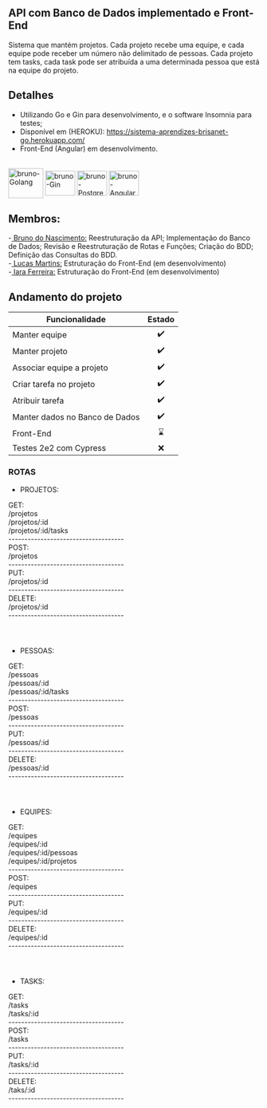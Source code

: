 ## API com Banco de Dados implementado e Front-End

Sistema que mantém projetos. Cada projeto recebe uma equipe, e cada equipe pode receber um número não delimitado de pessoas. Cada projeto tem tasks,
cada task pode ser atribuída a uma determinada pessoa que está na equipe do projeto.

## Detalhes

- Utilizando Go e Gin para desenvolvimento, e o software Insomnia para testes;
- Disponível em (HEROKU): https://sistema-aprendizes-brisanet-go.herokuapp.com/
- Front-End (Angular) em desenvolvimento.
<div style="display: inline_block"><br>
<img align="center" alt="bruno-Golang" height="60" width="70" src="https://cdn.jsdelivr.net/gh/devicons/devicon/icons/go/go-original-wordmark.svg" />
<img align="center" alt="bruno-Gin" height="50" width="60" src="https://avatars.githubusercontent.com/u/15729372?s=280&v=4" />
<img align="center" alt="bruno-Postgres" height="50" width="60" src="https://wiki.postgresql.org/images/3/30/PostgreSQL_logo.3colors.120x120.png"/>
<img align="center" alt="bruno-Angular" height="50" width="60" src="https://cdn.jsdelivr.net/gh/devicons/devicon/icons/angularjs/angularjs-original.svg"/>
</div>


## Membros:
<div>-<a href="https://github.com/Brun0Nasc"> Bruno do Nascimento:</a> Reestruturação da API; Implementação do Banco de Dados; Revisão e Reestruturação de Rotas e Funções; Criação do BDD; Definição das Consultas do BDD.</div>
<div>-<a href="https://github.com/Lucasmartinsn"> Lucas Martins:</a> Estruturação do Front-End (em desenvolvimento)</div> 
<div>-<a href="https://github.com/IaraFV"> Iara Ferreira:</a> Estruturação do Front-End (em desenvolvimento)</div>


## Andamento do projeto

| Funcionalidade        | Estado |
| ------------- |:-------------:|
| Manter equipe      | ✔️ |
| Manter projeto      | ✔️ |
| Associar equipe a projeto | ✔️ | 
| Criar tarefa no projeto | ✔️ | 
| Atribuir tarefa | ✔️ | 
| Manter dados no Banco de Dados | ✔️ | 
| Front-End | ⌛ |
| Testes 2e2 com Cypress | ❌ | 

### ROTAS

- PROJETOS:
 <div>GET:</div>
 <div>/projetos</div>
 <div>/projetos/:id</div>
 <div>/projetos/:id/tasks</div>
 <div>------------------------------------</div>
 <div> POST: </div>
 <div>/projetos</div>
 <div>------------------------------------</div>
 <div> PUT:</div>
 <div>/projetos/:id</div>
 <div>------------------------------------</div>
 <div>DELETE:</div>
 <div>/projetos/:id</div>
 <div>------------------------------------</div>
 <div>ㅤ </div>
 <div>ㅤ </div>
 
 - PESSOAS: 
 <div>GET:</div>
 <div>/pessoas</div>
 <div>/pessoas/:id</div>
 <div>/pessoas/:id/tasks</div>
 <div>------------------------------------</div>
 <div>POST:</div>
 <div>/pessoas</div>
 <div>------------------------------------</div>
 <div>PUT:</div>
 <div>/pessoas/:id</div>
 <div>------------------------------------</div>
 <div>DELETE:</div>
 <div>/pessoas/:id</div>
 <div>------------------------------------</div>
 <div>ㅤ </div>
 <div>ㅤ </div>
 
- EQUIPES: 
 <div>GET:</div>
 <div>/equipes</div>
 <div>/equipes/:id</div>
 <div>/equipes/:id/pessoas</div>
 <div>/equipes/:id/projetos</div>
 <div>------------------------------------</div>
 <div>POST:</div>
 <div>/equipes</div>
 <div>------------------------------------</div>
 <div>PUT:</div>
 <div>/equipes/:id</div>
 <div>------------------------------------</div>
 <div>DELETE:</div>
 <div>/equipes/:id</div>
 <div>------------------------------------</div>
 <div>ㅤ </div>
 <div>ㅤ </div>
 
- TASKS: 
 <div>GET:</div>
 <div>/tasks</div>
 <div>/tasks/:id</div>
 <div>------------------------------------</div>
 <div>POST:</div>
 <div>/tasks</div>
 <div>------------------------------------</div>
 <div>PUT:</div>
 <div>/tasks/:id</div>
 <div>------------------------------------</div>
 <div>DELETE:</div>
 <div>/taks/:id</div>
 <div>------------------------------------</div>
